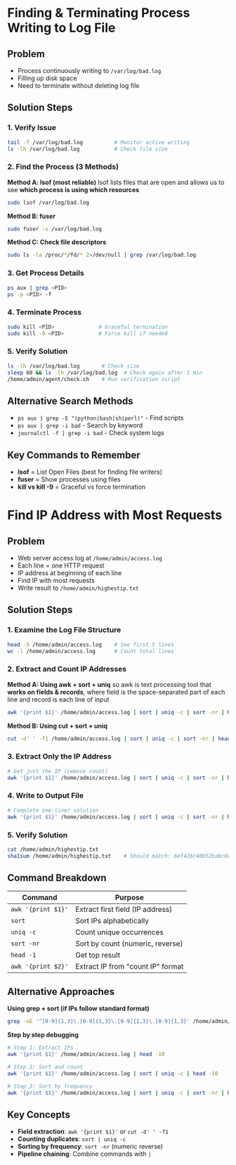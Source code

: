# Finding & Terminating Process Writing to Log File

## Problem
- Process continuously writing to `/var/log/bad.log`
- Filling up disk space
- Need to terminate without deleting log file

## Solution Steps

### 1. Verify Issue
```bash
tail -f /var/log/bad.log          # Monitor active writing
ls -lh /var/log/bad.log           # Check file size
```

### 2. Find the Process (3 Methods)

**Method A: lsof (most reliable)**
lsof lists files that are open and allows us to see **which process is using which resources**
```bash
sudo lsof /var/log/bad.log
```

**Method B: fuser**
```bash
sudo fuser -v /var/log/bad.log
```

**Method C: Check file descriptors**
```bash
sudo ls -la /proc/*/fd/* 2>/dev/null | grep /var/log/bad.log
```

### 3. Get Process Details
```bash
ps aux | grep <PID>
ps -p <PID> -f
```

### 4. Terminate Process
```bash
sudo kill <PID>              # Graceful termination
sudo kill -9 <PID>           # Force kill if needed
```

### 5. Verify Solution
```bash
ls -lh /var/log/bad.log       # Check size
sleep 60 && ls -lh /var/log/bad.log  # Check again after 1 min
/home/admin/agent/check.sh    # Run verification script
```

## Alternative Search Methods
- `ps aux | grep -E "(python|bash|sh|perl)"` - Find scripts
- `ps aux | grep -i bad` - Search by keyword
- `journalctl -f | grep -i bad` - Check system logs

## Key Commands to Remember
- **lsof** = List Open Files (best for finding file writers)
- **fuser** = Show processes using files
- **kill vs kill -9** = Graceful vs force termination

# Find IP Address with Most Requests

## Problem
- Web server access log at `/home/admin/access.log`
- Each line = one HTTP request
- IP address at beginning of each line
- Find IP with most requests
- Write result to `/home/admin/highestip.txt`

## Solution Steps

### 1. Examine the Log File Structure
```bash
head -5 /home/admin/access.log    # See first 5 lines
wc -l /home/admin/access.log      # Count total lines
```

### 2. Extract and Count IP Addresses

**Method A: Using awk + sort + uniq**
so awk is text processing tool that **works on fields & records**, where field is the space-separated part of each line and
record is each line of input
```bash
awk '{print $1}' /home/admin/access.log | sort | uniq -c | sort -nr | head -1
```

**Method B: Using cut + sort + uniq**
```bash
cut -d' ' -f1 /home/admin/access.log | sort | uniq -c | sort -nr | head -1
```

### 3. Extract Only the IP Address
```bash
# Get just the IP (remove count)
awk '{print $1}' /home/admin/access.log | sort | uniq -c | sort -nr | head -1 | awk '{print $2}'
```

### 4. Write to Output File
```bash
# Complete one-liner solution
awk '{print $1}' /home/admin/access.log | sort | uniq -c | sort -nr | head -1 | awk '{print $2}' > /home/admin/highestip.txt
```

### 5. Verify Solution
```bash
cat /home/admin/highestip.txt
sha1sum /home/admin/highestip.txt    # Should match: 6ef426c40652babc0d081d438b9f353709008e93
```

## Command Breakdown

| Command | Purpose |
|---------|---------|
| `awk '{print $1}'` | Extract first field (IP address) |
| `sort` | Sort IPs alphabetically |
| `uniq -c` | Count unique occurrences |
| `sort -nr` | Sort by count (numeric, reverse) |
| `head -1` | Get top result |
| `awk '{print $2}'` | Extract IP from "count IP" format |

## Alternative Approaches

**Using grep + sort (if IPs follow standard format)**
```bash
grep -oE '^[0-9]{1,3}\.[0-9]{1,3}\.[0-9]{1,3}\.[0-9]{1,3}' /home/admin/access.log | sort | uniq -c | sort -nr | head -1 | awk '{print $2}'
```

**Step by step debugging**
```bash
# Step 1: Extract IPs
awk '{print $1}' /home/admin/access.log | head -10

# Step 2: Sort and count
awk '{print $1}' /home/admin/access.log | sort | uniq -c | head -10

# Step 3: Sort by frequency
awk '{print $1}' /home/admin/access.log | sort | uniq -c | sort -nr | head -5
```

## Key Concepts
- **Field extraction**: `awk '{print $1}'` or `cut -d' ' -f1`
- **Counting duplicates**: `sort | uniq -c`
- **Sorting by frequency**: `sort -nr` (numeric reverse)
- **Pipeline chaining**: Combine commands with `|`
